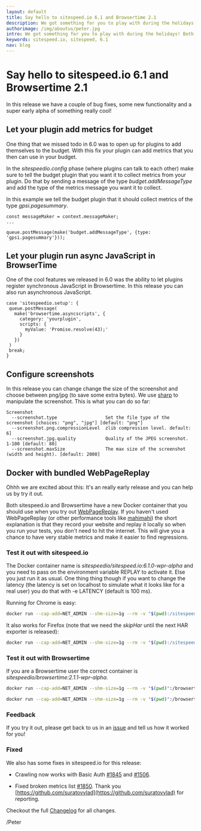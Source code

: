 ```yaml
---
layout: default
title: Say hello to sitespeed.io 6.1 and Browsertime 2.1
description: We got something for you to play with during the holidays! Both Browsertime and sitespeed.io got an alpha Docker container (a real early release). The Docker image is bundled with WebPageReplay. If you want to focus on finding regressions in your frontend you need try this out!
authorimage: /img/aboutus/peter.jpg
intro: We got something for you to play with during the holidays! Both Browsertime and sitespeed.io got an alpha Docker container (a real early release). The Docker image is bundled with WebPageReplay. If you want to focus on finding regressions in your frontend you need try this out!
keywords: sitespeed.io, sitespeed, 6.1
nav: blog
---
```


# Say hello to sitespeed.io 6.1 and Browsertime 2.1
In this release we have a couple of bug fixes, some new functionality and a super early alpha of something really cool!

## Let your plugin add metrics for budget
One thing that we missed todo in 6.0 was to open up for plugins to add themselves to the budget. With this fix
your plugin can add metrics that you then can use in your budget.

In the *sitespeedio.config* phase (where plugins can talk to each other) make sure to tell the budget plugin that you want it to collect metrics from your plugin. Do that by sending a message of the type *budget.addMessageType* and add the type of the metrics message you want it to collect.

In this example we tell the budget plugin that it should collect metrics of the type *gpsi.pagesummary*.

~~~
const messageMaker = context.messageMaker;
...

queue.postMessage(make('budget.addMessageType', {type: 'gpsi.pagesummary'}));
~~~

## Let your plugin run async JavaScript in BrowserTime
One of the cool features we released in 6.0 was the ability to let plugins register synchronous JavaScript in Browsertime. In this release you can also run asynchronous JavaScript.

~~~
case 'sitespeedio.setup': {
 queue.postMessage(
   make('browsertime.asyncscripts', {
     category: 'yourplugin',
     scripts: {
       myValue: 'Promise.resolve(43);'
     }
   })
 )
 break;
}
~~~

## Configure screenshots
In this release you can change change the size of the screenshot and choose between png/jpg (to save some extra bytes).
We use [sharp](http://sharp.dimens.io/) to manipulate the screenshot. This is what you can do so far:

~~~
Screenshot
  --screenshot.type                  Set the file type of the screenshot [choices: "png", "jpg"] [default: "png"]
  --screenshot.png.compressionLevel  zlib compression level. default: 6]
  --screenshot.jpg.quality           Quality of the JPEG screenshot. 1-100 [default: 80]
  --screenshot.maxSize               The max size of the screenshot (width and height). [default: 2000]
~~~

## Docker with bundled WebPageReplay
Ohhh we are excited about this: It's an really early release and you can help us by try it out.

Both sitespeed.io and Browsertime have a new Docker container that you should use when you try out [WebPageReplay](https://github.com/catapult-project/catapult/tree/main/web_page_replay_go). If you haven't used WebPageReplay (or other performance tools like [mahimahi](https://github.com/ravinet/mahimahi)) the short explanation is that they record your website and replay it locally so when you run your tests, you don't need to hit the internet. This will give you a chance to have very stable metrics and make it easier to find regressions.

### Test it out with sitespeed.io

The Docker container name is *sitespeedio/sitespeed.io:6.1.0-wpr-alpha* and you need to pass on the environment variable REPLAY to activate it. Else you just run it as usual. One thing thing though if you want to change the latency (the latency is set on localhost to simulate what it looks like for a real user) you do that with -e LATENCY (default is 100 ms).

Running for Chrome is easy:

~~~bash
docker run --cap-add=NET_ADMIN --shm-size=1g --rm -v "$(pwd):/sitespeed.io" -e REPLAY=true sitespeedio/sitespeed.io:6.1.1-wpr-alpha -n 5 -b chrome https://en.wikipedia.org/wiki/Barack_Obama
~~~

It also works for Firefox (note that we need the *skipHar* until the next HAR exporter is released):

~~~bash
docker run --cap-add=NET_ADMIN --shm-size=1g --rm -v "$(pwd):/sitespeed.io" -e REPLAY=true sitespeedio/sitespeed.io:6.1.1-wpr-alpha -n 11 --browsertime.skipHar -b firefox https://en.wikipedia.org/wiki/Barack_Obama
~~~

### Test it out with Browsertime
If you are a Browsertime user the correct container is *sitespeedio/browsertime:2.1.1-wpr-alpha*.

~~~bash
docker run --cap-add=NET_ADMIN --shm-size=1g --rm -v "$(pwd)":/browsertime -e REPLAY=true -e LATENCY=150 sitespeedio/browsertime:2.1.1-wpr-alpha https://en.wikipedia.org/wiki/Barack_Obama
~~~

~~~bash
docker run --cap-add=NET_ADMIN --shm-size=1g --rm -v "$(pwd)":/browsertime -e REPLAY=true -e LATENCY=100 sitespeedio/browsertime:2.1.1-wpr-alpha -b firefox --skipHar -n 11 https://en.wikipedia.org/wiki/Barack_Obama
~~~

### Feedback

If you try it out, please get back to us in an [issue](https://github.com/sitespeedio/sitespeed.io/issues/new) and tell us how it worked for you!

### Fixed
We also has some fixes in sitespeed.io for this release:

* Crawling now works with Basic Auth [#1845](https://github.com/sitespeedio/sitespeed.io/pull/1845) and [#1506](https://github.com/sitespeedio/sitespeed.io/issues/1506).

* Fixed broken metrics list [#1850](https://github.com/sitespeedio/sitespeed.io/issues/1850). Thank you [https://github.com/suratovvlad](https://github.com/suratovvlad) for reporting.

Checkout the full [Changelog](https://github.com/sitespeedio/sitespeed.io/blob/main/CHANGELOG.md) for all changes.

/Peter

